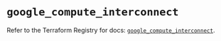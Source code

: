 # `google_compute_interconnect`

Refer to the Terraform Registry for docs: [`google_compute_interconnect`](https://registry.terraform.io/providers/hashicorp/google/6.28.0/docs/resources/compute_interconnect).
